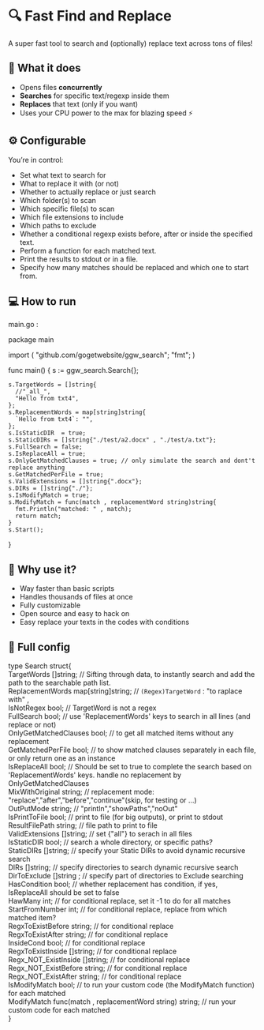# 🔍 Fast Find and Replace

A super fast tool to search and (optionally) replace text across tons of files!

## 🚀 What it does

- Opens files **concurrently**  
- **Searches** for specific text/regexp inside them
- **Replaces** that text (only if you want)  
- Uses your CPU power to the max for blazing speed ⚡

## ⚙️ Configurable

You’re in control:

- Set what text to search for  
- What to replace it with (or not)  
- Whether to actually replace or just search  
- Which folder(s) to scan  
- Which specific file(s) to scan  
- Which file extensions to include
- Which paths to exclude
- Whether a conditional regexp exists before, after or inside the specified text.
- Perform a function for each matched text.
- Print the results to stdout or in a file.
- Specify how many matches should be replaced and which one to start from.

## 💻 How to run

main.go :

  package main

  import (
    "github.com/gogetwebsite/ggw_search";
    "fmt";
  )

  func main() {
    s := ggw_search.Search{};

    s.TargetWords = []string{
      //"_all_",
      "Hello from txt4",
    };
    s.ReplacementWords = map[string]string{
      `Hello from txt4`: "",
    };
    s.IsStaticDIR  = true;
    s.StaticDIRs = []string{"./test/a2.docx" , "./test/a.txt"};
    s.FullSearch = false; 
    s.IsReplaceAll = true;
    s.OnlyGetMatchedClauses = true; // only simulate the search and dont't replace anything
    s.GetMatchedPerFile = true;
    s.ValidExtensions = []string{".docx"};
    s.DIRs = []string{"./"};
    s.IsModifyMatch = true;
    s.ModifyMatch = func(match , replacementWord string)string{
      fmt.Println("matched: " , match);
      return match;
    }
    s.Start();
  }

## 🧠 Why use it?

- Way faster than basic scripts  
- Handles thousands of files at once  
- Fully customizable  
- Open source and easy to hack on
- Easy replace your texts in the codes with conditions

## 📝 Full config
type Search struct{  
    TargetWords []string; // Sifting through data, to instantly search and add the path to the searchable path list.  
    ReplacementWords map[string]string; // `(Regex)TargetWord` : "to raplace with" ,  
    IsNotRegex bool; // TargetWord is not a regex  
    FullSearch bool; // use 'ReplacementWords' keys to search in all lines (and replace or not)  
    OnlyGetMatchedClauses bool; // to get all matched items without any replacement  
    GetMatchedPerFile bool; // to show matched clauses separately in each file, or only return one as an instance  
    IsReplaceAll bool; // Should be set to true to complete the search based on 'ReplacementWords' keys. handle no replacement by OnlyGetMatchedClauses  
    MixWithOriginal string; // replacement mode: "replace","after","before","continue"(skip, for testing or ...)  
    OutPutMode string; // "println","showPaths","noOut"  
    IsPrintToFile bool; // print to file (for big outputs), or print to stdout  
    ResultFilePath string; // file path to print to file   
    ValidExtensions []string; // set {"all"} to serach in all files  
    IsStaticDIR bool; // search a whole directory, or specific paths?  
    StaticDIRs []string; // specify your Static DIRs to avoid dynamic recursive search  
    DIRs []string; // specify directories to search dynamic recursive search  
    DirToExclude []string ; // specify part of directories to Exclude searching  
    HasCondition bool; // whether replacement has condition, if yes, IsReplaceAll should be set to false  
    HawMany int; // for conditional replace, set it -1 to do for all matches  
    StartFromNumber int; // for conditional replace, replace from which matched item?  
    RegxToExistBefore string; // for conditional replace  
    RegxToExistAfter string; // for conditional replace  
    InsideCond bool; // for conditional replace  
    RegxToExistInside []string; // for conditional replace  
    Regx_NOT_ExistInside []string; // for conditional replace  
    Regx_NOT_ExistBefore string; // for conditional replace  
    Regx_NOT_ExistAfter string; // for conditional replace  
    IsModifyMatch bool; // to run your custom code (the ModifyMatch function) for each matched  
    ModifyMatch func(match , replacementWord string) string; // run your custom code for each matched  
}   
